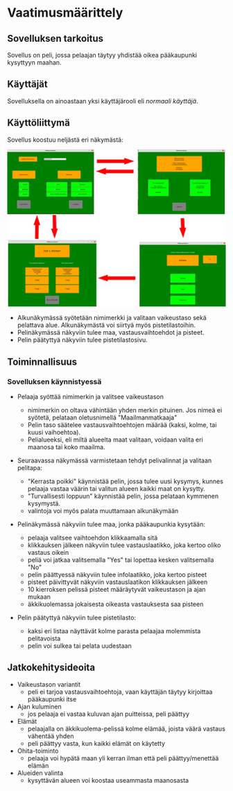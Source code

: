 # Vaatimusmäärittely

## Sovelluksen tarkoitus

Sovellus on peli, jossa pelaajan täytyy yhdistää oikea pääkaupunki kysyttyyn maahan.

## Käyttäjät

Sovelluksella on ainoastaan yksi käyttäjärooli eli *normaali käyttäjä*.

## Käyttöliittymä

Sovellus koostuu neljästä eri näkymästä:

![Pelin näkymä](Kuvat/views.png)

* Alkunäkymässä syötetään nimimerkki ja valitaan vaikeustaso sekä pelattava alue. Alkunäkymästä voi siirtyä myös pistetilastoihin.
*  Pelinäkymässä näkyviin tulee maa, vastausvaihtoehdot ja pisteet.
*  Pelin päätyttyä näkyviin tulee pistetilastosivu.


## Toiminnallisuus


### Sovelluksen käynnistyessä

* Pelaaja syöttää nimimerkin ja valitsee vaikeustason
    * nimimerkin on oltava vähintään yhden merkin pituinen. Jos nimeä ei syötetä, pelataan oletusnimellä "Maailmanmatkaaja"
    * Pelin taso säätelee vastausvaihtoehtojen määrää (kaksi, kolme, tai kuusi vaihoehtoa).
    * Pelialueeksi, eli miltä alueelta maat valitaan, voidaan valita eri maanosa tai koko maailma.

* Seuraavassa näkymässä varmistetaan tehdyt pelivalinnat ja valitaan pelitapa:
    * "Kerrasta poikki" käynnistää pelin, jossa tulee uusi kysymys, kunnes pelaaja vastaa väärin tai valitun alueen kaikki maat on kysytty.
    * "Turvallisesti loppuun" käynnistää pelin, jossa pelataan kymmenen kysymystä.
    * valintoja voi myös palata muuttamaan alkunäkymään

* Pelinäkymässä näkyviin tulee maa, jonka pääkaupunkia kysytään:
    * pelaaja valitsee vaihtoehdon klikkaamalla sitä
    * klikkauksen jälkeen näkyviin tulee vastauslaatikko, joka kertoo oliko vastaus oikein
    * peliä voi jatkaa valitsemalla "Yes" tai lopettaa kesken valitsemalla "No"
    * pelin päättyessä näkyviin tulee infolaatikko, joka kertoo pisteet
    * pisteet päivittyvät näkyviin vastauslaatikon klikkauksen jälkeen
    * 10 kierroksen pelissä pisteet määräytyvät vaikeustason ja ajan mukaan
    * äkkikuolemassa jokaisesta oikeasta vastauksesta saa pisteen

* Pelin päätyttyä näkyviin tulee pistetilasto:
    * kaksi eri listaa näyttävät kolme parasta pelaajaa molemmista pelitavoista
    * pelin voi sulkea tai pelata uudestaan


## Jatkokehitysideoita

* Vaikeustason variantit
    * peli ei tarjoa vastausvaihtoehtoja, vaan käyttäjän täytyy kirjoittaa pääkaupunki itse
* Ajan kuluminen
    * jos pelaaja ei vastaa kuluvan ajan puitteissa, peli päättyy
* Elämät
    * pelaajalla on äkkikuolema-pelissä kolme elämää, joista väärä vastaus vähentää yhden
    * peli päättyy vasta, kun kaikki elämät on käytetty
* Ohita-toiminto
    * pelaaja voi hypätä maan yli kerran ilman että peli päättyy/menettää elämän
* Alueiden valinta
    * kysyttävän alueen voi koostaa useammasta maanosasta
